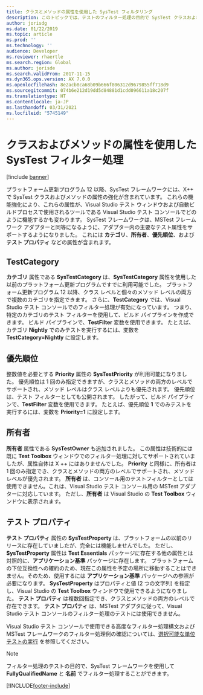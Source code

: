 ```yaml
---
title: クラスとメソッドの属性を使用した SysTest フィルタリング
description: このトピックでは、テストのフィルター処理の目的で SysTest クラスおよびメソッドで使用できる属性について説明します。
author: jorisdg
ms.date: 01/22/2019
ms.topic: article
ms.prod: ''
ms.technology: ''
audience: Developer
ms.reviewer: rhaertle
ms.search.region: Global
ms.author: jorisde
ms.search.validFrom: 2017-11-15
ms.dyn365.ops.version: AX 7.0.0
ms.openlocfilehash: 8e2acb8ca68b09b666f806312d9679855ff718d9
ms.sourcegitcommit: 074b6e212d19dd5d84881d1cdd096611a18c207f
ms.translationtype: HT
ms.contentlocale: ja-JP
ms.lasthandoff: 03/31/2021
ms.locfileid: "5745149"
---
```

# <a name="systest-filtering-using-class-and-method-attributes"></a>クラスおよびメソッドの属性を使用した SysTest フィルター処理

[!include [banner](../includes/banner.md)]

プラットフォーム更新プログラム 12 以降、SysTest フレームワークには、X++ で SysTest クラスおよびメソッドの属性の強化が含まれています。 これらの機能強化により、これらの属性が、Visual Studio テスト ウィンドウおよび自動ビルドプロセスで使用されるツールである Visual Studio テスト コンソールでどのように機能するかも変わります。 SysTest フレームワークは、MSTest フレームワーク アダプターと同等になるように、アダプター内の主要なテスト属性をサポートするようになりました。 これには **カテゴリ**、**所有者**、**優先順位**、および **テスト プロパティ** などの属性が含まれます。

## <a name="testcategory"></a>TestCategory

**カテゴリ** 属性である **SysTestCategory** は、**SysTestCategory** 属性を使用した以前のプラットフォーム更新プログラムですでに利用可能でした。 プラットフォーム更新プログラム 12 以降、クラス レベルと個々のメソッド レベルの両方で複数のカテゴリを指定できます。 さらに、**TestCategory** では、Visual Studio テスト コンソールでのフィルター処理が有効になっています。 つまり、特定のカテゴリのテスト フィルターを使用して、ビルド パイプラインを作成できます。 ビルド パイプラインで、**TestFilter** 変数を使用できます。 たとえば、カテゴリ **Nightly** でのみテストを実行するには、変数を **TestCategory=Nightly** に設定します。

## <a name="priority"></a>優先順位

整数値を必要とする **Priority** 属性の **SysTestPriority** が利用可能になりました。 優先順位は 1 回のみ指定できますが、クラスとメソッドの両方のレベルでサポートされ、メソッド レベルはクラス レベルよりも優先されます。 優先順位は、テスト フィルターとしても公開されます。 したがって、ビルド パイプラインで、**TestFilter** 変数を使用できます。 たとえば、優先順位 **1** でのみテストを実行するには、変数を **Priority=1** に設定します。

## <a name="owner"></a>所有者

**所有者** 属性である **SysTestOwner** も追加されました。 この属性は技術的には既に **Test Toolbox** ウィンドウでのフィルター処理に対してサポートされていましたが、属性自体は X ++ にはありませんでした。 **Priority** と同様に、所有者は 1 回のみ指定でき、クラスとメソッドの両方のレベルでサポートされ、メソッド レベルが優先されます。 **所有者** は、コンソール用のテストフィルターとしては使用できません。これは、Visual Studio テスト コンソール用の MSTest アダプターに対応しています。 ただし、**所有者** は Visual Studio の **Test Toolbox** ウィンドウに表示されます。

## <a name="test-property"></a>テスト プロパティ

**テスト プロパティ** 属性の **SysTestProperty** は、プラットフォームの以前のリリースに存在していましたが、完全には機能しませんでした。 ただし、**SysTestProperty** 属性は **Test Essentials** パッケージに存在する他の属性とは対照的に、**アプリケーション基準** パッケージに存在します。 プラットフォームの下位互換性への確約のため、現在この属性を予定の場所に移動することはできません。そのため、使用するには **アプリケーション基準** パッケージへの参照が必要になります。 **SysTestProperty** はプロパティと値 (2 つの文字列) を指定し、Visual Studio の **Test Toolbox** ウィンドウで使用できるようになりました。 **テスト プロパティ** は複数回指定でき、クラスとメソッドの両方のレベルで存在できます。 **テスト プロパティ** は、MSTest アダプタに従って、Visual Studio テスト コンソールのフィルター処理のテストには使用できません。

Visual Studio テスト コンソールで使用できる高度なフィルター処理構文および MSTest フレームワークのフィルター処理例の確認については、[選択可能な単位テストの実行](https://docs.microsoft.com/dotnet/core/testing/selective-unit-tests) を参照してください。 

> [!NOTE]
> フィルター処理のテストの目的で、SysTest フレームワークを使用して **FullyQualifiedName** と **名前** でフィルター処理することができます。


[!INCLUDE[footer-include](../../../includes/footer-banner.md)]